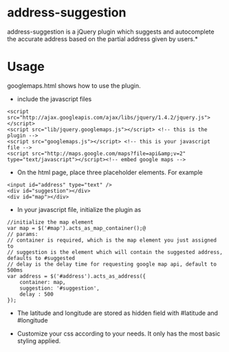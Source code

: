 address-suggestion
==================

address-suggestion is a jQuery plugin which suggests and autocomplete the accurate address based on the partial address given by users.*

Usage
=====
googlemaps.html shows how to use the plugin.

* include the javascript files

```
<script src="http://ajax.googleapis.com/ajax/libs/jquery/1.4.2/jquery.js"></script>
<script src="lib/jquery.googlemaps.js"></script> <!-- this is the plugin -->
<script src="googlemaps.js"></script> <!-- this is your javascript file -->
<script src="http://maps.google.com/maps?file=api&amp;v=2" type="text/javascript"></script><!-- embed google maps -->
```

* On the html page, place three placeholder elements. For example

```
<input id="address" type="text" />
<div id="suggestion"></div>
<div id="map"></div>
```

* In your javascript file, initialize the plugin as

```
//initialize the map element
var map = $('#map').acts_as_map_container();@
// params:
// container is required, which is the map element you just assigned to
// suggestion is the element which will contain the suggested address, defaults to #suggested
// delay is the delay time for requesting google map api, default to 500ms
var address = $('#address').acts_as_address({
    container: map,
    suggestion: '#suggestion',
    delay : 500
});

```

* The latitude and longitude are stored as hidden field with #latitude and #longitude

* Customize your css according to your needs. It only has the most basic styling applied.